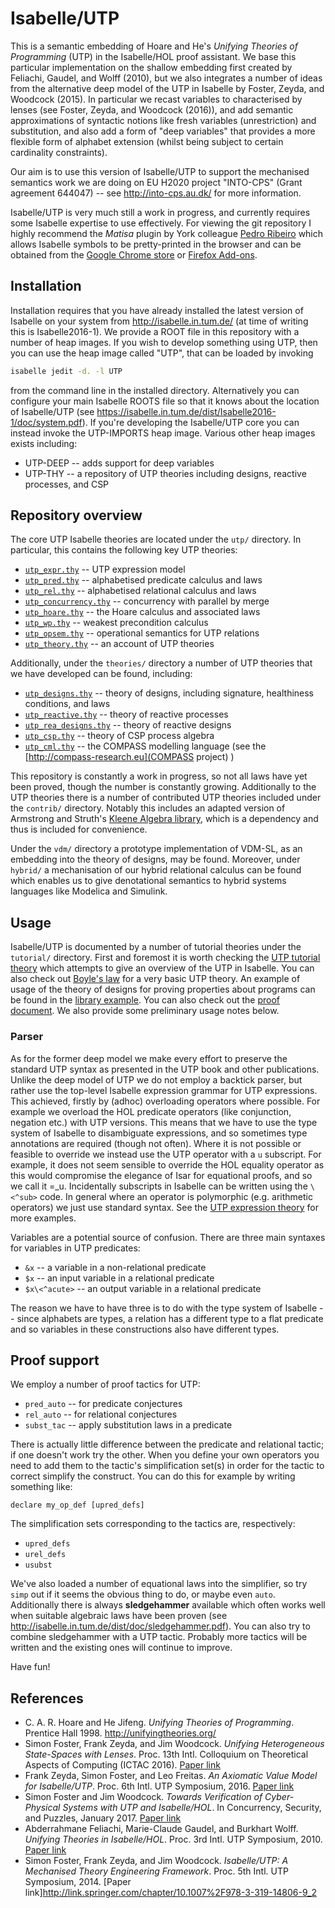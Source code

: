 Isabelle/UTP
============

This is a semantic embedding of Hoare and He's _Unifying Theories of Programming_ (UTP) in the Isabelle/HOL proof
assistant. We base this particular implementation on the shallow embedding first created by Feliachi, Gaudel, and Wolff
(2010), but we also integrates a number of ideas from the alternative deep model of the UTP in Isabelle by Foster,
Zeyda, and Woodcock (2015).  In particular we recast variables to characterised by lenses (see Foster, Zeyda, and
Woodcock (2016)), and add semantic approximations of syntactic notions like fresh variables (unrestriction) and
substitution, and also add a form of "deep variables" that provides a more flexible form of alphabet extension (whilst
being subject to certain cardinality constraints).

Our aim is to use this version of Isabelle/UTP to support the mechanised semantics work we
are doing on EU H2020 project "INTO-CPS" (Grant agreement 644047) -- see <http://into-cps.au.dk/>
for more information.

Isabelle/UTP is very much still a work in progress, and currently requires some Isabelle expertise to use
effectively. For viewing the git repository I highly recommend the _Matisa_ plugin by York colleague [Pedro Ribeiro](https://www-users.cs.york.ac.uk/~pfr/) which
allows Isabelle symbols to be pretty-printed in the browser and can be obtained from the [Google Chrome
store](https://chrome.google.com/webstore/detail/matisa/jkpdfeicbjekckenhpippdllibmbcinf?hl=en-GB) or [Firefox
Add-ons](https://addons.mozilla.org/en-US/firefox/addon/matisa/).

Installation
------------

Installation requires that you have already installed the latest version of Isabelle on your
system from <http://isabelle.in.tum.de/> (at time of writing this is Isabelle2016-1). We provide
a ROOT file in this repository with a number of heap images. If you wish to develop something
using UTP, then you can use the heap image called "UTP", that can be loaded by invoking

```bash
isabelle jedit -d. -l UTP
```

from the command line in the installed directory. Alternatively you can configure your main Isabelle
ROOTS file so that it knows about the location of Isabelle/UTP 
(see <https://isabelle.in.tum.de/dist/Isabelle2016-1/doc/system.pdf>). If you're developing the
Isabelle/UTP core you can instead invoke the UTP-IMPORTS heap image. Various other heap images
exists including:

* UTP-DEEP -- adds support for deep variables
* UTP-THY -- a repository of UTP theories including designs, reactive processes, and CSP

Repository overview
-------------------

The core UTP Isabelle theories are located under the ``utp/`` directory. In particular, this contains 
the following key UTP theories:

* [``utp_expr.thy``](utp/utp_expr.thy) -- UTP expression model
* [``utp_pred.thy``](utp/utp_pred.thy) -- alphabetised predicate calculus and laws
* [``utp_rel.thy``](utp/utp_rel.thy) -- alphabetised relational calculus and laws
* [``utp_concurrency.thy``](utp/utp_concurrency.thy) -- concurrency with parallel by merge
* [``utp_hoare.thy``](utp/utp_hoare.thy) -- the Hoare calculus and associated laws
* [``utp_wp.thy``](utp/utp_wp.thy) -- weakest precondition calculus
* [``utp_opsem.thy``](utp/utp_rel_opsem.thy) -- operational semantics for UTP relations
* [``utp_theory.thy``](utp/utp_theory.thy) -- an account of UTP theories

Additionally, under the ``theories/`` directory a number of UTP theories that we have developed can be found,
including:

* [``utp_designs.thy``](theories/utp_designs.thy) -- theory of designs, including signature, healthiness conditions, and laws
* [``utp_reactive.thy``](theories/utp_reactive.thy) -- theory of reactive processes
* [``utp_rea_designs.thy``](theories/utp_rea_designs.thy) -- theory of reactive designs
* [``utp_csp.thy``](theories/utp_csp.thy) -- theory of CSP process algebra
* [``utp_cml.thy``](theories/utp_cml.thy) -- the COMPASS modelling language (see the [http://compass-research.eu](COMPASS project) )

This repository is constantly a work in progress, so not all laws have yet been proved, though the number
is constantly growing. Additionally to the UTP theories there is a number of contributed UTP theories included
under the ``contrib/`` directory. Notably this includes an adapted version of Armstrong and Struth's 
[Kleene Algebra library](https://www.isa-afp.org/entries/Kleene_Algebra.shtml), which is a dependency and
thus is included for convenience.

Under the ``vdm/`` directory a prototype implementation of VDM-SL, as an embedding into the theory of designs, may
be found. Moreover, under ``hybrid/`` a mechanisation of our hybrid relational calculus can be found which enables
us to give denotational semantics to hybrid systems languages like Modelica and Simulink.

Usage
-----

Isabelle/UTP is documented by a number of tutorial theories under the ``tutorial/`` directory. First and
foremost it is worth checking the [UTP tutorial theory](tutorial/utp_tutorial.thy) which attempts to give
an overview of the UTP in Isabelle. You can also check out [Boyle's law](tutorial/utp_boyle.thy) for a very 
basic UTP theory. An example of usage of the theory of designs for proving properties about programs can
be found in the [library example](tutorial/utp_library.thy). You can also check out the 
[proof document](utp/output/document.pdf). We also provide some preliminary usage notes below.

### Parser

As for the former deep model we make every effort to preserve the standard UTP syntax as presented in
the UTP book and other publications. Unlike the deep model of UTP we do not employ a backtick parser, 
but rather use the top-level Isabelle expression grammar for UTP expressions. This achieved, firstly 
by (adhoc) overloading operators where possible. For example we overload the HOL predicate operators 
(like conjunction, negation etc.) with UTP versions. This means that we have to use the type system 
of Isabelle to disambiguate expressions, and so sometimes type annotations are required (though not 
often). Where it is not possible or feasible to override we instead use the UTP operator with a 
``u`` subscript. For example, it does not seem sensible to override the HOL equality operator as this
would compromise the elegance of Isar for equational proofs, and so we call it =_u. Incidentally
subscripts in Isabelle can be written using the ```\<^sub>``` code. In general where an operator is 
polymorphic (e.g. arithmetic operators) we just use standard syntax. See
the [UTP expression theory](utp/utp_expr.thy) for more examples.

Variables are a potential source of confusion. There are three main syntaxes for variables in
UTP predicates:

* ``&x`` -- a variable in a non-relational predicate
* ``$x`` -- an input variable in a relational predicate
* ``$x\<^acute>`` -- an output variable in a relational predicate

The reason we have to have three is to do with the type system of Isabelle -- since alphabets
are types, a relation has a different type to a flat predicate and so variables in these constructions
also have different types.

## Proof support

We employ a number of proof tactics for UTP:

* ``pred_auto`` -- for predicate conjectures
* ``rel_auto`` -- for relational conjectures
* ``subst_tac`` -- apply substitution laws in a predicate

There is actually little difference between the predicate and relational tactic; if one doesn't
work try the other. When you define your own operators you need to add them to the tactic's
simplification set(s) in order for the tactic to correct simplify the construct. You can do this
for example by writing something like:

```isabelle
declare my_op_def [upred_defs]
```

The simplification sets corresponding to the tactics are, respectively:

* ``upred_defs``
* ``urel_defs``
* ``usubst``

We've also loaded a number of equational laws into the simplifier, so try ``simp`` out if it seems
the obvious thing to do, or maybe even ``auto``. Additionally there is always **sledgehammer** available which often works
well when suitable algebraic laws have been proven (see <http://isabelle.in.tum.de/dist/doc/sledgehammer.pdf>). 
You can also try to combine sledgehammer with a UTP tactic. Probably more tactics will be written
and the existing ones will continue to improve.

Have fun!

References
----------

* C. A. R. Hoare and He Jifeng. _Unifying Theories of Programming_. Prentice Hall 1998. <http://unifyingtheories.org/>
* Simon Foster, Frank Zeyda, and Jim Woodcock. _Unifying Heterogeneous State-Spaces with Lenses_. Proc. 13th Intl. Colloquium on Theoretical Aspects of Computing (ICTAC 2016). [Paper link](https://pure.york.ac.uk/portal/en/publications/unifying-heterogeneous-statespaces-with-lenses(f3673ce3-7643-4b1f-aff3-bc7773d93a65).html)
* Frank Zeyda, Simon Foster, and Leo Freitas. _An Axiomatic Value Model for Isabelle/UTP_. Proc. 6th Intl. UTP Symposium, 2016. [Paper link](https://pure.york.ac.uk/portal/en/publications/an-axiomatic-value-model-for-isabelleutp(36eb03fd-bcce-48fa-b1e0-2c3d4ecb71b1).html)
* Simon Foster and Jim Woodcock. _Towards Verification of Cyber-Physical Systems with UTP and Isabelle/HOL_. In Concurrency, Security, and Puzzles, January 2017. [Paper link](https://pure.york.ac.uk/portal/en/publications/towards-verification-of-cyberphysical-systems-with-utp-and-isabellehol(ead04827-1fe8-404a-9da0-e3e4b250cdba).html)
* Abderrahmane Feliachi, Marie-Claude Gaudel, and Burkhart Wolff. _Unifying Theories in Isabelle/HOL_. Proc. 3rd Intl. UTP Symposium, 2010. [Paper link](https://www.lri.fr/~wolff/papers/conf/2010-utp-unifying-theories.pdf)
* Simon Foster, Frank Zeyda, and Jim Woodcock. _Isabelle/UTP: A Mechanised Theory Engineering Framework_. Proc. 5th Intl. UTP Symposium, 2014. [Paper link]<http://link.springer.com/chapter/10.1007%2F978-3-319-14806-9_2>

